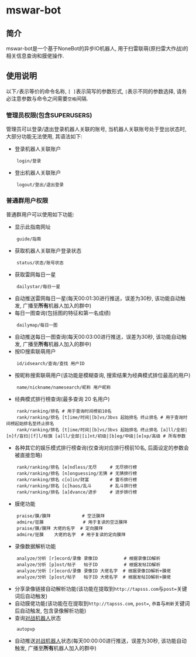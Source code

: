 # mswar-bot

## 简介
mswar-bot是一个基于NoneBot的异步IO机器人, 用于扫雷联萌(原扫雷大作战)的相关信息查询和膜佬操作.

## 使用说明
以下`/`表示等价的命令名称, `[ ]`表示简写的参数形式, `|`表示不同的参数选择, 请务必注意参数与命令之间需要`空格`间隔.

### 管理员权限(包含SUPERUSERS)
管理员可以登录/退出登录机器人关联的账号, 当机器人关联账号处于登出状态时, 大部分功能无法使用, 其语法如下:
+ 登录机器人关联账户
```
    login/登录
```
+ 登出机器人关联账户
```
    logout/登出/退出登录
```

### 普通群用户权限
普通群用户可以使用如下功能:
+ 显示此指南网址
```
    guide/指南
```
+ 获取机器人关联账户登录状态
```
    status/状态/账号状态
```
+ 获取雷网每日一星
```
    dailystar/每日一星
```
+ 自动推送雷网每日一星(每天00:01:30进行推送，误差为30秒, 该功能自动触发, 广播至**所有**机器人加入的群中)
+ 每日一图查询(包括图的特征和第一名成绩)
```
    dailymap/每日一图
```
+ 自动推送每日一图查询(每天00:03:00进行推送，误差为30秒, 该功能自动触发, 广播至**所有**机器人加入的群中)
+ 按ID搜索联萌用户
```
    id/idsearch/查询/查找 用户ID
```
+ 按昵称搜索联萌用户(该功能是模糊查询, 搜索结果为经典模式排位最高的用户)
```
    name/nickname/namesearch/昵称 用户昵称
```
+ 经典模式排行榜查询(最多查询 20 名用户)
```
    rank/ranking/排名 # 用于查询时间榜前10名
    rank/ranking/排名 [t]ime/时间|[b]vs/3bvs 起始排名 终止排名 # 用于查询时间榜起始排名至终止排名
    rank/ranking/排名 [t]ime/时间|[b]vs/3bvs 起始排名 终止排名 [a]ll/全部|[n]f/盲扫|[f]l/标旗 [a]ll/全部|[i]nt/初级|[b]eg/中级|[e]xp/高级 # 所有参数
```
+ 各种其它的娱乐模式排行榜查询(仅查询对应排行榜前10名, 后面设定的参数会被直接忽略)
```
    rank/ranking/排名 [e]ndless/无尽     # 无尽排行榜
    rank/ranking/排名 [n]onguessing/无猜 # 无猜排行榜
    rank/ranking/排名 c[o]in/财富        # 雷币排行榜
    rank/ranking/排名 [c]haos/乱斗       # 乱斗排行榜
    rank/ranking/排名 [a]dvance/进步     # 进步排行榜
```
+ 膜佬功能
```
    praise/膜/膜拜            # 空泛膜拜
    admire/狂膜               # 用于复读的空泛膜拜
    praise/膜/膜拜 大佬的名字  # 定向膜拜
    admire/狂膜    大佬的名字  # 用于复读的定向膜拜
```
+ 录像数据解析功能
```
    analyze/分析 [r]ecord/录像 录像ID          # 根据录像ID解析
    analyze/分析 [p]ost/帖子   帖子ID          # 根据发帖ID解析  
    analyze/分析 [r]ecord/录像 录像ID 大佬名字  # 根据录像ID解析+膜佬
    analyze/分析 [p]ost/帖子   帖子ID 大佬名字  # 根据发帖ID解析+膜佬
```
+ 分享录像链接自动解析功能(该功能在提取到`http://tapsss.com`与`post=`关键词后自动触发)
+ 自动膜佬功能(该功能在在提取到`http://tapsss.com`, `post=`, `恭喜`与`刷新`关键词后自动触发, 包含录像解析功能)
+ 查询[对战机器人](https://github.com/T0nyX1ang/mswar-bot-autopvp)状态
```
    autopvp
```
+ 自动推送[对战机器人](https://github.com/T0nyX1ang/mswar-bot-autopvp)状态(每天00:00:00进行推送，误差为30秒, 该功能自动触发, 广播至**所有**机器人加入的群中)

<!-- ## 安装机器人
+ 下载酷Q Air
+ 安装CQHttp插件
+ 安装Python 3.7及以上版本
+ 安装依赖项
```
    pip install -r requirements.txt
```
+ 根据Nonebot中的说明修改CQHttp与NoneBot间的相关配置
+ (可选)修改配置`config.py`
+ 运行机器人
```
    py -3 bot.py
```

## 协议
+ 本项目基于`AGPL 3.0`开源, 这意味着你可以免费使用该软件, 但当你修改了源代码时, 你需要开源你的代码, 并使用相同的协议授权你的代码. -->
